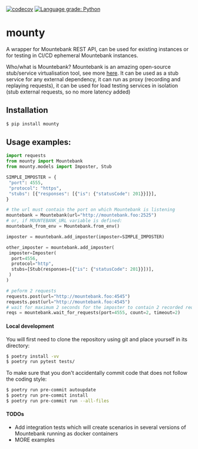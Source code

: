 [![codecov](https://codecov.io/gh/vicusbass/mounty/branch/main/graph/badge.svg?token=7Y76GKTW5L)](https://codecov.io/gh/vicusbass/mounty)
[![Language grade: Python](https://img.shields.io/lgtm/grade/python/g/vicusbass/mounty.svg?logo=lgtm&logoWidth=18)](https://lgtm.com/projects/g/vicusbass/mounty/context:python)
# mounty

A wrapper for Mountebank REST API, can be used for existing instances or for testing in CI/CD ephemeral Mountebank instances.

Who/what is Mountebank? Mountebank is an amazing open-source stub/service virtualisation tool, see more [here](http://www.mbtest.org/).
It can be used as a stub service for any external dependency, it can run as proxy (recording and replaying requests), it can be used for load testing services in isolation (stub external requests, so no more latency added)


## Installation

```bash
$ pip install mounty
```

## Usage examples:

```python
import requests
from mounty import Mountebank
from mounty.models import Imposter, Stub

SIMPLE_IMPOSTER = {
 "port": 4555,
 "protocol": "https",
 "stubs": [{"responses": [{"is": {"statusCode": 201}}]}],
}

# the url must contain the port on which Mountebank is listening
mountebank = Mountebank(url="http://mountebank.foo:2525")
# or, if MOUNTEBANK_URL variable is defined:
mountebank_from_env = Mountebank.from_env()

imposter = mountebank.add_imposter(imposter=SIMPLE_IMPOSTER)

other_imposter = mountebank.add_imposter(
 imposter=Imposter(
  port=4556,
  protocol="http",
  stubs=[Stub(responses=[{"is": {"statusCode": 201}}])],
 )
)

# peform 2 requests
requests.post(url="http://mountebank.foo:4545")
requests.post(url="http://mountebank.foo:4545")
# wait for maximum 2 seconds for the imposter to contain 2 recorded requests
reqs = mountebank.wait_for_requests(port=4555, count=2, timeout=2)
```

#### Local development

You will first need to clone the repository using git and place yourself in its directory:

```bash
$ poetry install -vv
$ poetry run pytest tests/
```

To make sure that you don't accidentally commit code that does not follow the coding style:

```bash
$ poetry run pre-commit autoupdate
$ poetry run pre-commit install
$ poetry run pre-commit run --all-files
```

#### TODOs

- Add integration tests which will create scenarios in several versions of Mountebank running as docker containers
- MORE examples
